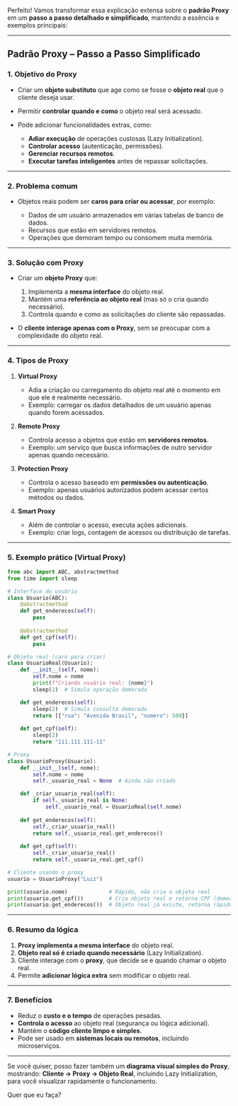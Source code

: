 Perfeito! Vamos transformar essa explicação extensa sobre o **padrão Proxy** em um **passo a passo detalhado e simplificado**, mantendo a essência e exemplos principais:

---

## **Padrão Proxy – Passo a Passo Simplificado**

### **1. Objetivo do Proxy**

* Criar um **objeto substituto** que age como se fosse o **objeto real** que o cliente deseja usar.
* Permitir **controlar quando e como** o objeto real será acessado.
* Pode adicionar funcionalidades extras, como:

  * **Adiar execução** de operações custosas (Lazy Initialization).
  * **Controlar acesso** (autenticação, permissões).
  * **Gerenciar recursos remotos**.
  * **Executar tarefas inteligentes** antes de repassar solicitações.

---

### **2. Problema comum**

* Objetos reais podem ser **caros para criar ou acessar**, por exemplo:

  * Dados de um usuário armazenados em várias tabelas de banco de dados.
  * Recursos que estão em servidores remotos.
  * Operações que demoram tempo ou consomem muita memória.

---

### **3. Solução com Proxy**

* Criar um **objeto Proxy** que:

  1. Implementa a **mesma interface** do objeto real.
  2. Mantém uma **referência ao objeto real** (mas só o cria quando necessário).
  3. Controla quando e como as solicitações do cliente são repassadas.
* O **cliente interage apenas com o Proxy**, sem se preocupar com a complexidade do objeto real.

---

### **4. Tipos de Proxy**

1. **Virtual Proxy**

   * Adia a criação ou carregamento do objeto real até o momento em que ele é realmente necessário.
   * Exemplo: carregar os dados detalhados de um usuário apenas quando forem acessados.

2. **Remote Proxy**

   * Controla acesso a objetos que estão em **servidores remotos**.
   * Exemplo: um serviço que busca informações de outro servidor apenas quando necessário.

3. **Protection Proxy**

   * Controla o acesso baseado em **permissões ou autenticação**.
   * Exemplo: apenas usuários autorizados podem acessar certos métodos ou dados.

4. **Smart Proxy**

   * Além de controlar o acesso, executa ações adicionais.
   * Exemplo: criar logs, contagem de acessos ou distribuição de tarefas.

---

### **5. Exemplo prático (Virtual Proxy)**

```python
from abc import ABC, abstractmethod
from time import sleep

# Interface do usuário
class Usuario(ABC):
    @abstractmethod
    def get_enderecos(self):
        pass
    
    @abstractmethod
    def get_cpf(self):
        pass

# Objeto real (caro para criar)
class UsuarioReal(Usuario):
    def __init__(self, nome):
        self.nome = nome
        print(f"Criando usuário real: {nome}")
        sleep(2)  # Simula operação demorada

    def get_enderecos(self):
        sleep(2)  # Simula consulta demorada
        return [{"rua": "Avenida Brasil", "numero": 500}]
    
    def get_cpf(self):
        sleep(2)
        return "111.111.111-11"

# Proxy
class UsuarioProxy(Usuario):
    def __init__(self, nome):
        self.nome = nome
        self._usuario_real = None  # Ainda não criado

    def _criar_usuario_real(self):
        if self._usuario_real is None:
            self._usuario_real = UsuarioReal(self.nome)
    
    def get_enderecos(self):
        self._criar_usuario_real()
        return self._usuario_real.get_enderecos()
    
    def get_cpf(self):
        self._criar_usuario_real()
        return self._usuario_real.get_cpf()

# Cliente usando o proxy
usuario = UsuarioProxy("Luiz")

print(usuario.nome)             # Rápido, não cria o objeto real
print(usuario.get_cpf())        # Cria objeto real e retorna CPF (demora 2s + 2s)
print(usuario.get_enderecos())  # Objeto real já existe, retorna rápido (demora só 2s)
```

---

### **6. Resumo da lógica**

1. **Proxy implementa a mesma interface** do objeto real.
2. **Objeto real só é criado quando necessário** (Lazy Initialization).
3. Cliente interage com o **proxy**, que decide se e quando chamar o objeto real.
4. Permite **adicionar lógica extra** sem modificar o objeto real.

---

### **7. Benefícios**

* Reduz o **custo e o tempo** de operações pesadas.
* **Controla o acesso** ao objeto real (segurança ou lógica adicional).
* Mantém o **código cliente limpo e simples**.
* Pode ser usado em **sistemas locais ou remotos**, incluindo microserviços.

---

Se você quiser, posso fazer também um **diagrama visual simples do Proxy**, mostrando:
**Cliente → Proxy → Objeto Real**, incluindo Lazy Initialization, para você visualizar rapidamente o funcionamento.

Quer que eu faça?
